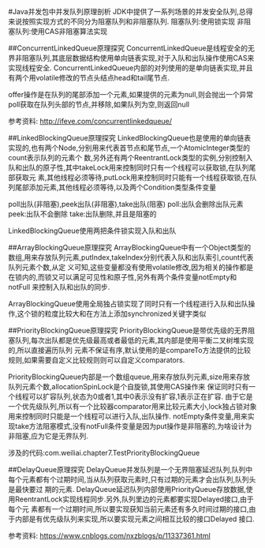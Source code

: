 #Java并发包中并发队列原理剖析
JDK中提供了一系列场景的并发安全队列,总得来说按照实现方式的不同分为阻塞队列和非阻塞队列.
阻塞队列:使用锁实现
非阻塞队列:使用CAS非阻塞算法实现

##ConcurrentLinkedQueue原理探究
ConcurrentLinkedQueue是线程安全的无界非阻塞队列,其底层数据结构使用单向链表实现,对于入队和出队操作使用CAS来实现线程安全.
ConcurrentLinkedQueue内部的对列使用的是单向链表实现,并且有两个用volatile修改的节点头结点head和tail尾节点.

offer操作是在队列的尾部添加一个元素,如果提供的元素为null,则会抛出一个异常
poll获取在队列头部的节点,并移除,如果队列为空,则返回null

参考资料:
http://ifeve.com/concurrentlinkedqueue/

##LinkedBlockingQueue原理探究
LinkedBlockingQueue也是使用的单向链表实现的,也有两个Node,分别用来代表首节点和尾节点,一个AtomicInteger类型的count表示队列的元素个
数,另外还有两个ReentrantLock类型的实例,分别控制入队和出队的原子性,其中takeLock用来控制同时只有一个线程可以获取锁,在队列尾部获取元
素,其他线程必须等待,putLock用来控制同时只能有一个线程获取锁,在队列尾部添加元素,其他线程必须等待,以及两个Condition类型条件变量

poll出队(非阻塞),peek出队(非阻塞),take出队(阻塞)
poll:出队会删除出队元素
peek:出队不会删除
take:出队删除,并且是阻塞的

LinkedBlockingQueue使用两把条件锁实现入队和出队

##ArrayBlockingQueue原理探究
ArrayBlockingQueue中有一个Object类型的数组,用来存放队列元素,putIndex,takeIndex分别代表入队和出队索引,count代表队列元素个数,从定
义可知,这些变量都没有使用volatile修改,因为相关的操作都是在锁内的,而锁又可以满足可见性和原子性,另外有两个条件变量notEmpty和notFull
来控制入队和出队的同步.

ArrayBlockingQueue使用全局独占锁实现了同时只有一个线程进行入队和出队操作,这个锁的粒度比较大和在方法上添加synchronized关键字类似

##PriorityBlockingQueue原理探究
PriorityBlockingQueue是带优先级的无界阻塞队列,每次出队都是优先级最高或者最低的元素,其内部是使用平衡二叉树堆实现的,所以直接遍历队列
元素不保证有序,默认使用的是compareTo方法提供的比较规则,如果需要自定义比较规则则可以自定义comparators.

PriorityBlockingQueue内部是一个数组queue,用来存放队列元素,size用来存放队列元素个数,allocationSpinLock是个自旋锁,其使用CAS操作来
保证同时只有一个线程可以扩容队列,状态为0或者1,其中0表示没有扩容,1表示正在扩容.
由于它是一个优先级队列,所以有一个比较器comparator用来比较元素大小,lock独占锁对象用来控制同时只能是一个线程可以进行入队,出队操作.
notEmpty条件变量,用来实现take方法阻塞模式,没有notFull条件变量是因为put操作是非阻塞的,为啥设计为非阻塞,应为它是无界队列.

涉及的代码:com.weiliai.chapter7.TestPriorityBlockingQueue

##DelayQueue原理探究
DelayQueue并发队列是一个无界阻塞延迟队列,队列中每个元素都有个过期时间,当从队列获取元素时,只有过期的元素才会出队列,队列头是最快要过
期的元素.
DelayQueue延迟队列内部使用PriorityQueue存放数据,使用ReentrantLock实现线程同步.另外,队列里边的元素都要实现Delayed接口,由于每个元
素都有一个过期时间,所以要实现获知当前元素还有多久时间过期的接口,由于内部是有优先级队列来实现,所以要实现元素之间相互比较的接口Delayed
接口.


参考资料:
https://www.cnblogs.com/nxzblogs/p/11337361.html